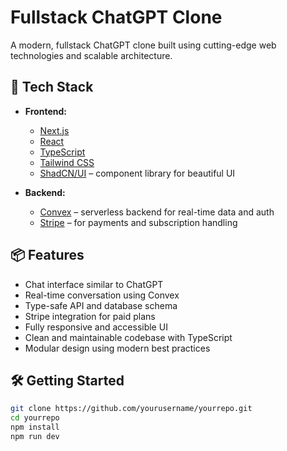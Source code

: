 # Fullstack ChatGPT Clone

A modern, fullstack ChatGPT clone built using cutting-edge web technologies and scalable architecture.

## 🚀 Tech Stack

- **Frontend:**

  - [Next.js](https://nextjs.org/)
  - [React](https://reactjs.org/)
  - [TypeScript](https://www.typescriptlang.org/)
  - [Tailwind CSS](https://tailwindcss.com/)
  - [ShadCN/UI](https://ui.shadcn.com/) – component library for beautiful UI

- **Backend:**
  - [Convex](https://www.convex.dev/) – serverless backend for real-time data and auth
  - [Stripe](https://stripe.com/) – for payments and subscription handling

## 📦 Features

- Chat interface similar to ChatGPT
- Real-time conversation using Convex
- Type-safe API and database schema
- Stripe integration for paid plans
- Fully responsive and accessible UI
- Clean and maintainable codebase with TypeScript
- Modular design using modern best practices

## 🛠️ Getting Started

```bash
git clone https://github.com/yourusername/yourrepo.git
cd yourrepo
npm install
npm run dev
```
